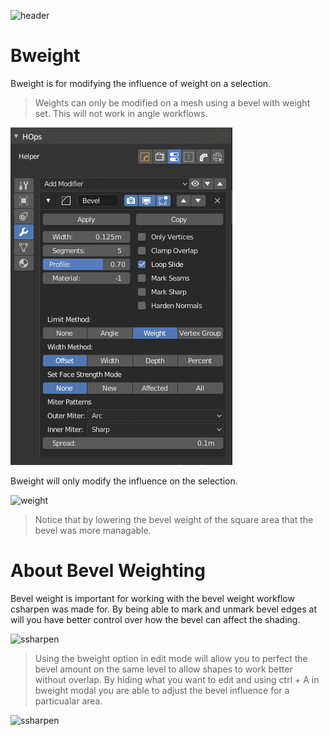 ![header](img/banner.gif)

# Bweight

Bweight is for modifying the influence of weight on a selection.

> Weights can only be modified on a mesh using a bevel with weight set. This will not work in angle workflows.

![weight](img/bweight/bw1.png)

Bweight will only modify the influence on the selection.

![weight](img/bweight/bw2.gif)

> Notice that by lowering the bevel weight of the square area that the bevel was more managable.

# About Bevel Weighting

Bevel weight is important for working with the bevel weight workflow csharpen was made for. By being able to mark and unmark bevel edges at will you have better control over how the bevel can affect the shading.

![ssharpen](img/ssharpen/ss19.gif)

> Using the bweight option in edit mode will allow you to perfect the bevel amount on the same level to allow shapes to work better without overlap. By hiding what you want to edit and using ctrl + A in bweight modal you are able to adjust the bevel influence for a particualar area.

![ssharpen](img/ssharpen/ss20.gif)
